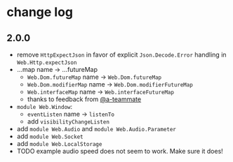 # change log

## 2.0.0

  - remove `HttpExpectJson` in favor of explicit `Json.Decode.Error` handling in `Web.Http.expectJson`
  - ...map name → ...futureMap
      - `Web.Dom.futureMap` name → `Web.Dom.futureMap`
      - `Web.Dom.modifierMap` name → `Web.Dom.modifierFutureMap`
      - `Web.interfaceMap` name → `Web.interfaceFutureMap`
      - thanks to feedback from [@a-teammate](https://github.com/a-teammate)
  - `module Web.Window`:
      - `eventListen` name → `listenTo`
      - add `visibilityChangeListen`
  - add `module Web.Audio` and `module Web.Audio.Parameter`
  - add `module Web.Socket`
  - add `module Web.LocalStorage`
  - TODO example audio speed does not seem to work. Make sure it does!
